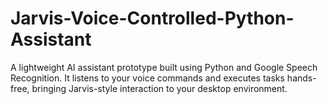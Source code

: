 # Jarvis-Voice-Controlled-Python-Assistant
A lightweight AI assistant prototype built using Python and Google Speech Recognition. It listens to your voice commands and executes tasks hands-free, bringing Jarvis-style interaction to your desktop environment.

